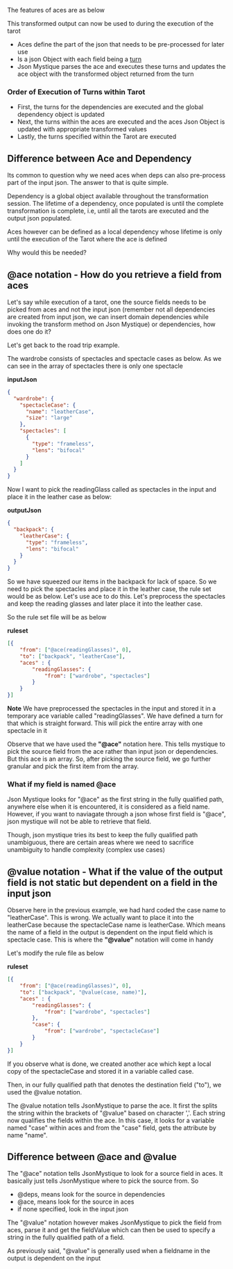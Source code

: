The features of aces are as below

This transformed output can now be used to during the execution of the tarot

* Aces define the part of the json that needs to be pre-processed for later use
* Is a json Object with each field being a [turn](Attribute-Turn.md)
* Json Mystique parses the ace and executes these turns and updates the ace object with the transformed object returned from the turn

### Order of Execution of Turns within Tarot
* First, the turns for the dependencies are executed and the global dependency object is updated
* Next, the turns within the aces are executed and the aces Json Object is updated with appropriate transformed values
* Lastly, the turns specified within the Tarot are executed

## Difference between Ace and Dependency

Its common to question why we need aces when deps can also pre-process part of the input json.
The answer to that is quite simple.

Dependency is a global object available throughout the transformation session. The lifetime of a dependency, once populated is until the complete transformation is complete, i.e, until all the tarots are executed and the output json populated.

Aces however can be defined as a local dependency whose lifetime is only until the execution of the Tarot where the ace is defined

Why would this be needed?

## @ace notation - How do you retrieve a field from aces

Let's say while execution of a tarot, one the source fields needs to be picked from aces and not the input json (remember not all dependencies are created from input json, we can insert domain dependencies while invoking the transform method on Json Mystique) or dependencies, how does one do it?

Let's get back to the road trip example.

The wardrobe consists of spectacles and spectacle cases as below. As we can see in the array of spectacles there is only one spectacle

**inputJson**

```json
{
  "wardrobe": {
    "spectacleCase": {
      "name": "leatherCase",
      "size": "large"
    },
    "spectacles": [
      {
        "type": "frameless",
        "lens": "bifocal"
      }
    ]
  }
}
```

Now I want to pick the readingGlass called as spectacles in the input and place it in the leather case as below:

**outputJson**

```json
{
  "backpack": {
    "leatherCase": {
      "type": "frameless",
      "lens": "bifocal"
    }
  }
}
```

So we have squeezed our items in the backpack for lack of space. So we need to pick the spectacles and place it in the leather case, the rule set would be as below. Let's use ace to do this. Let's preprocess the spectacles and keep the reading glasses and later place it into the leather case.

So the rule set file will be as below

**ruleset**

```json
[{
	"from": ["@ace(readingGlasses)", 0],
	"to": ["backpack", "leatherCase"],
	"aces" : {
		"readingGlasses": {
			"from": ["wardrobe", "spectacles"]
		}
	}
}]
```

**Note**
We have preprocessed the spectacles in the input and stored it in a temporary ace variable called "readingGlasses". We have defined a turn for that which is straight forward. This will pick the entire array with one spectacle in it

Observe that we have used the **"@ace"** notation here. This tells mystique to pick the source field from the ace rather than input json or dependencies. But this ace is an array. So, after picking the source field, we go further granular and pick the first item from the array.

### What if my field is named @ace

Json Mystique looks for "@ace" as the first string in the fully qualified path, anywhere else when it is encountered, it is considered as a field name.
However, if you want to naviagate through a json whose first field is "@ace", json mystique will not be able to retrieve that field.

Though, json mystique tries its best to keep the fully qualified path unambiguous, there are certain areas where we need to sacrifice unambiguity to handle complexity (complex use cases)


## @value notation - What if the value of the output field is not static but dependent on a field in the input json

Observe here in the previous example, we had hard coded the case name to "leatherCase". This is wrong. We actually want to place it into the leatherCase because the spectacleCase name is leatherCase. Which means the name of a field in the output is dependent on the input field which is spectacle case. This is where the **"@value"** notation will come in handy

Let's modify the rule file as below

**ruleset**

```json
[{
	"from": ["@ace(readingGlasses)", 0],
	"to": ["backpack", "@value(case, name)"],
	"aces" : {
		"readingGlasses": {
			"from": ["wardrobe", "spectacles"]
		},
		"case": {
			"from": ["wardrobe", "spectacleCase"]
		}
	}
}]
```

If you observe what is done, we created another ace which kept a local copy of the spectacleCase and stored it in a variable called case.

Then, in our fully qualified path that denotes the destination field ("to"), we used the @value notation.

The @value notation tells JsonMystique to parse the ace. It first the splits the string within the brackets of "@value" based on character ','. Each string now qualifies the fields within the ace. In this case, it looks for a variable named "case" within aces and from the "case" field, gets the attribute by name "name".

## Difference between @ace and @value

The "@ace" notation tells JsonMystique to look for a source field in aces. It basically just tells JsonMystique where to pick the source from. So
* @deps, means look for the source in dependencies
* @ace, means look for the source in aces
* if none specified, look in the input json

The "@value" notation however makes JsonMystique to pick the field from aces, parse it and get the fieldValue which can then be used to specify a string in the fully qualified path of a field.

As previously said, "@value" is generally used when a fieldname in the output is dependent on the input
